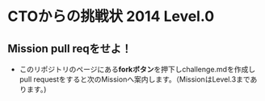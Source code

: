 # CTOからの挑戦状 2014 Level.0
## Mission pull reqをせよ！
- このリポジトリのページにある**forkボタン**を押下しchallenge.mdを作成しpull requestをすると次のMissionへ案内します。（MissionはLevel.3まであります。)
